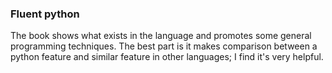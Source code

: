 ### Fluent python

The book shows what exists in the language and promotes some general programming techniques. The best part is it makes comparison between a python feature and similar feature in other languages; I find it's very helpful.
